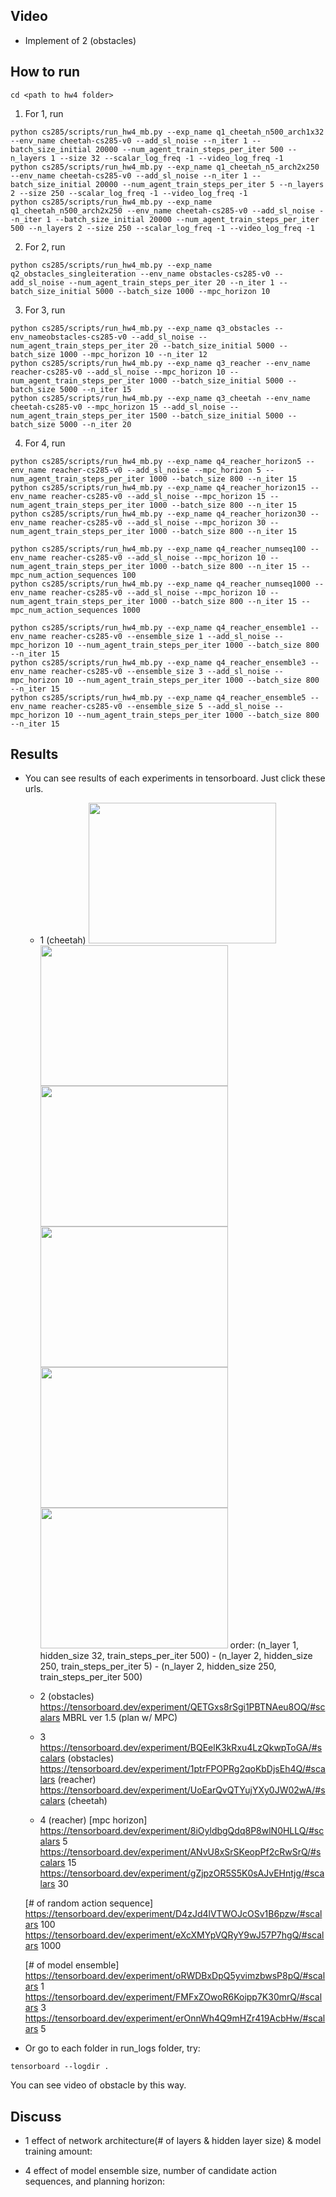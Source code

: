 ## Video 
* Implement of 2 (obstacles)


## How to run

```
cd <path to hw4 folder>
```

1. For 1, run
```
python cs285/scripts/run_hw4_mb.py --exp_name q1_cheetah_n500_arch1x32 --env_name cheetah-cs285-v0 --add_sl_noise --n_iter 1 --batch_size_initial 20000 --num_agent_train_steps_per_iter 500 --n_layers 1 --size 32 --scalar_log_freq -1 --video_log_freq -1
python cs285/scripts/run_hw4_mb.py --exp_name q1_cheetah_n5_arch2x250 --env_name cheetah-cs285-v0 --add_sl_noise --n_iter 1 --batch_size_initial 20000 --num_agent_train_steps_per_iter 5 --n_layers 2 --size 250 --scalar_log_freq -1 --video_log_freq -1
python cs285/scripts/run_hw4_mb.py --exp_name q1_cheetah_n500_arch2x250 --env_name cheetah-cs285-v0 --add_sl_noise --n_iter 1 --batch_size_initial 20000 --num_agent_train_steps_per_iter 500 --n_layers 2 --size 250 --scalar_log_freq -1 --video_log_freq -1
```

2. For 2, run
```
python cs285/scripts/run_hw4_mb.py --exp_name q2_obstacles_singleiteration --env_name obstacles-cs285-v0 --add_sl_noise --num_agent_train_steps_per_iter 20 --n_iter 1 --batch_size_initial 5000 --batch_size 1000 --mpc_horizon 10
```

3. For 3, run
```
python cs285/scripts/run_hw4_mb.py --exp_name q3_obstacles --env_nameobstacles-cs285-v0 --add_sl_noise --num_agent_train_steps_per_iter 20 --batch_size_initial 5000 --batch_size 1000 --mpc_horizon 10 --n_iter 12
python cs285/scripts/run_hw4_mb.py --exp_name q3_reacher --env_name reacher-cs285-v0 --add_sl_noise --mpc_horizon 10 --num_agent_train_steps_per_iter 1000 --batch_size_initial 5000 --batch_size 5000 --n_iter 15
python cs285/scripts/run_hw4_mb.py --exp_name q3_cheetah --env_name cheetah-cs285-v0 --mpc_horizon 15 --add_sl_noise --num_agent_train_steps_per_iter 1500 --batch_size_initial 5000 --batch_size 5000 --n_iter 20
```

4. For 4, run
```
python cs285/scripts/run_hw4_mb.py --exp_name q4_reacher_horizon5 --env_name reacher-cs285-v0 --add_sl_noise --mpc_horizon 5 --num_agent_train_steps_per_iter 1000 --batch_size 800 --n_iter 15
python cs285/scripts/run_hw4_mb.py --exp_name q4_reacher_horizon15 --env_name reacher-cs285-v0 --add_sl_noise --mpc_horizon 15 --num_agent_train_steps_per_iter 1000 --batch_size 800 --n_iter 15
python cs285/scripts/run_hw4_mb.py --exp_name q4_reacher_horizon30 --env_name reacher-cs285-v0 --add_sl_noise --mpc_horizon 30 --num_agent_train_steps_per_iter 1000 --batch_size 800 --n_iter 15
```
```
python cs285/scripts/run_hw4_mb.py --exp_name q4_reacher_numseq100 --env_name reacher-cs285-v0 --add_sl_noise --mpc_horizon 10 --num_agent_train_steps_per_iter 1000 --batch_size 800 --n_iter 15 --mpc_num_action_sequences 100
python cs285/scripts/run_hw4_mb.py --exp_name q4_reacher_numseq1000 --env_name reacher-cs285-v0 --add_sl_noise --mpc_horizon 10 --num_agent_train_steps_per_iter 1000 --batch_size 800 --n_iter 15 --mpc_num_action_sequences 1000
```
```
python cs285/scripts/run_hw4_mb.py --exp_name q4_reacher_ensemble1 --env_name reacher-cs285-v0 --ensemble_size 1 --add_sl_noise --mpc_horizon 10 --num_agent_train_steps_per_iter 1000 --batch_size 800 --n_iter 15
python cs285/scripts/run_hw4_mb.py --exp_name q4_reacher_ensemble3 --env_name reacher-cs285-v0 --ensemble_size 3 --add_sl_noise --mpc_horizon 10 --num_agent_train_steps_per_iter 1000 --batch_size 800 --n_iter 15
python cs285/scripts/run_hw4_mb.py --exp_name q4_reacher_ensemble5 --env_name reacher-cs285-v0 --ensemble_size 5 --add_sl_noise --mpc_horizon 10 --num_agent_train_steps_per_iter 1000 --batch_size 800 --n_iter 15
```


## Results
+ You can see results of each experiments in tensorboard. Just click these urls.
	* 1 (cheetah) 
	<img src="https://user-images.githubusercontent.com/53718808/107408132-e2673300-6b4d-11eb-8fe8-08839666df81.png"  width="300" height="225"> <img src="https://user-images.githubusercontent.com/53718808/107408149-ebf09b00-6b4d-11eb-9243-71bb8bacec22.png"  width="300" height="225">
	<img src="https://user-images.githubusercontent.com/53718808/107408200-fca11100-6b4d-11eb-9c55-9368e1e1c2fe.png"  width="300" height="225"> <img src="https://user-images.githubusercontent.com/53718808/107408211-00349800-6b4e-11eb-87ca-238012600f28.png"  width="300" height="225">
	<img src="https://user-images.githubusercontent.com/53718808/107408233-088cd300-6b4e-11eb-8924-8a44e759dae3.png"  width="300" height="225"> <img src="https://user-images.githubusercontent.com/53718808/107408237-0b87c380-6b4e-11eb-865c-63c5c354986d.png"  width="300" height="225">
	order: (n_layer 1, hidden_size 32, train_steps_per_iter 500) - (n_layer 2, hidden_size 250, train_steps_per_iter 5) - (n_layer 2, hidden_size 250, train_steps_per_iter 500)

	* 2 (obstacles)
	https://tensorboard.dev/experiment/QETGxs8rSgi1PBTNAeu8OQ/#scalars  MBRL ver 1.5 (plan w/ MPC)
  
	* 3 
	https://tensorboard.dev/experiment/BQEelK3kRxu4LzQkwpToGA/#scalars  (obstacles)
  	https://tensorboard.dev/experiment/1ptrFPOPRg2qoKbDjsEh4Q/#scalars  (reacher)
  	https://tensorboard.dev/experiment/UoEarQvQTYujYXy0JW02wA/#scalars  (cheetah)
  
  * 4 (reacher)
  [mpc horizon]
  https://tensorboard.dev/experiment/8iOyldbgQdq8P8wlN0HLLQ/#scalars  5
  https://tensorboard.dev/experiment/ANvU8xSrSKeopPf2cRwSrQ/#scalars  15
  https://tensorboard.dev/experiment/gZjpzOR5S5K0sAJvEHntjg/#scalars  30

  [# of random action sequence]
  https://tensorboard.dev/experiment/D4zJd4lVTWOJcOSv1B6pzw/#scalars  100
  https://tensorboard.dev/experiment/eXcXMYpVQRyY9wJ57P7hgQ/#scalars  1000

  [# of model ensemble]
  https://tensorboard.dev/experiment/oRWDBxDpQ5yvimzbwsP8pQ/#scalars  1
  https://tensorboard.dev/experiment/FMFxZOwoR6Koipp7K30mrQ/#scalars  3
  https://tensorboard.dev/experiment/erOnnWh4Q9mHZr419AcbHw/#scalars  5

+ Or go to each folder in run_logs folder, try:
```
tensorboard --logdir .
```
You can see video of obstacle by this way.


## Discuss
* 1
effect of network architecture(# of layers & hidden layer size) & model training amount:

* 4
effect of model ensemble size, number of candidate action sequences, and planning horizon:
